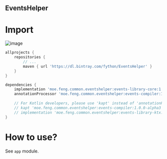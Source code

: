 EventsHelper
----

# Import

![image](https://api.bintray.com/packages/fython/EventsHelper/events-library-core/images/download.svg)

```groovy
allprojects {
    repositories {
        // ...
        maven { url 'https://dl.bintray.com/fython/EventsHelper' }
    }
}

dependencies {
    implementation 'moe.feng.common.eventshelper:events-library-core:1.0.0-alpha3'
    annotationProcessor 'moe.feng.common.eventshelper:events-compiler:1.0.0-alpha3'
    
    // For Kotlin developers, please use 'kapt' instead of 'annotationProcessor'
    // kapt 'moe.feng.common.eventshelper:events-compiler:1.0.0-alpha3'
    // implementation 'moe.feng.common.eventshelper:events-library-ktx:1.0.0-alpha3'
}
```

# How to use?

See `app` module.